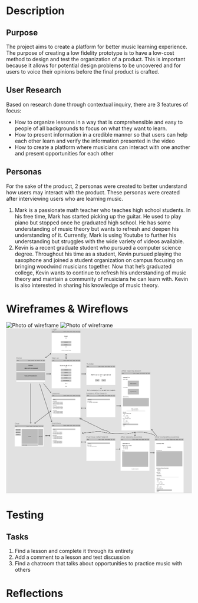 # Description 

## Purpose
The project aims to create a platform for better music learning experience. The purpose of creating a low fidelity prototype is to have a low-cost method to design and test the organization of a product. This is important because it allows for potential design problems to be uncovered and for users to voice their opinions before the final product is crafted.

## User Research
Based on research done through contextual inquiry, there are 3 features of focus:
- How to organize lessons in a way that is comprehensible and easy to people of all backgrounds to focus on what they want to learn.
- How to present information in a credible manner so that users can help each other learn and verify the information presented in the video
- How to create a platform where musicians can interact with one another and present opportunities for each other

## Personas 
For the sake of the product, 2 personas were created to better understand how users may interact with the product. These personas were created after interviewing users who are learning music.
1. Mark is a passionate math teacher who teaches high school students. In his free time, Mark has started picking up the guitar. He used to play piano but stopped once he graduated high school. He has some understanding of music theory but wants to refresh and deepen his understanding of it.  Currently, Mark is using Youtube to further his understanding but struggles with the wide variety of videos available. 
2. Kevin is a recent graduate student who pursued a computer science degree. Throughout his time as a student, Kevin pursued playing the saxophone and joined a student organization on campus focusing on bringing woodwind musicians together. Now that he’s graduated college, Kevin wants to continue to refresh his understanding of music theory and maintain a community of musicians he can learn with. Kevin is also interested in sharing his knowledge of music theory.

# Wireframes & Wireflows 
![Photo of wireframe](imgages/split-1.png)
![Photo of wireframe](imgages/split-2.png)
![Photo of wireflow](images/Wireflow.png)

# Testing
## Tasks
1. Find a lesson and complete it through its entirety
2. Add a comment to a lesson and test discussion
3. Find a chatroom that talks about opportunities to practice music with others 

# Reflections
